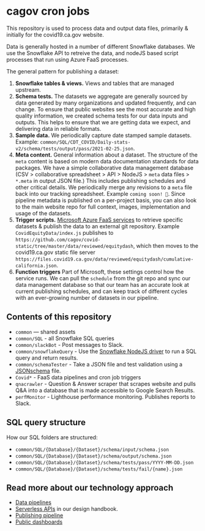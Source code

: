 # cagov cron jobs

This repository is used to process data and output data files, primarily & initially for the covid19.ca.gov website.

Data is generally hosted in a number of different Snowflake databases.
We use the Snowflake API to retreive the data, and nodeJS based script processes that run using Azure FaaS processes.

The general pattern for publishing a dataset:

1. **Snowflake tables & views.** Views and tables that are managed upstream. 
2. **Schema tests.** The datasets we aggregate are generally sourced by data generated by many organizations and updated frequently, and can change. To ensure that public websites see the most accurate and high quality information, we created schema tests for our data inputs and outputs. This helps to ensure that we are getting data we expect, and delivering data in reliable formats.
3. **Sample data.** We periodically capture date stamped sample datasets. Example: `common/SQL/CDT_COVID/Daily-stats-v2/schema/tests/output/pass/2021-02-25.json`.
4. **Meta content.** General information about a dataset. The structure of the `meta` content is based on modern data documentation standards for data packages. We have a simple collaborative data management database (CSV > collaborative spreadsheet > API > NodeJS > `meta` data files > `*.meta` in output JSON file.) This includes publishing schedules and other critical details. We periodically merge any revisions to a `meta` file back into our tracking spreadsheet. Example `coming soon! 🌈`. Since pipeline metadata is published on a per-project basis, you can also look to the main website repo for full context, images, implementation and usage of the datasets.
5. **Trigger scripts.** [Microsoft Azure FaaS services](https://azure.microsoft.com/en-us/services/functions) to retrieve specific datasets & publish the data to an external git repository.
Example `CovidEquityData/index.js` publishes to `https://github.com/cagov/covid-static/tree/master/data/reviewed/equitydash`, which then moves to the covid19.ca.gov static file server `https://files.covid19.ca.gov/data/reviewed/equitydash/cumulative-california.json`.
6. **Function triggers** Part of Microsoft, these settings control how the service runs. We can pull the `schedule` from the git repo and sync our data management database so that our team has an accurate look at current publishing schedules, and can keep track of different cycles with an ever-growing number of datasets in our pipeline.

## Contents of this repository

* `common` — shared assets
* `common/SQL` - all Snowflake SQL queries
* `common/slackBot` - Post messages to Slack.
* `common/snowflakeQuery` - Use the [Snowflake NodeJS driver](https://docs.snowflake.com/en/user-guide/nodejs-driver.html) to run a SQL query and return results.
* `common/schemaTester` - Take a JSON file and test validation using a [JSONschema](https://www.npmjs.com/package/jsonschema) file.
* `Covid*` - FaaS data pipelines and cron job triggers
* `qnacrawler` - Question & Answer scraper that scrapes website and pulls Q&A into a database that is made accessible to Google Search Results.
* `perfMonitor` - Lighthouse performance monitoring. Publishes reports to Slack.

## SQL query structure

How our SQL folders are structured:

* `common/SQL/{Database}/{Dataset}/schema/input/schema.json`
* `common/SQL/{Database}/{Dataset}/schema/output/schema.json`
* `common/SQL/{Database}/{Dataset}/schema/tests/pass/YYYY-MM-DD.json`
* `common/SQL/{Database}/{Dataset}/schema/tests/fail/{name}.json`

## Read more about our technology approach
* [Data pipelines](https://teamdocs.covid19.ca.gov/teams/engineering/data-pipelines/)
* [Serverless APIs](https://handbook.digital.ca.gov/tech/serverless/) in our design handbook.
* [Publishing pipeline](https://teamdocs.covid19.ca.gov/teams/engineering/publishing-pipeline/)
* [Public dashboards](https://teamdocs.covid19.ca.gov/teams/engineering/dashboards/)